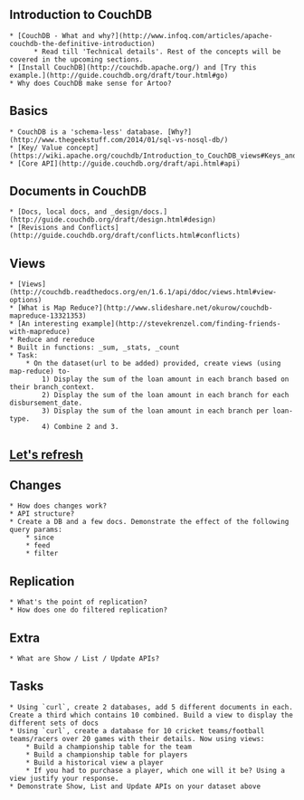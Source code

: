 ## Introduction to CouchDB
    * [CouchDB - What and why?](http://www.infoq.com/articles/apache-couchdb-the-definitive-introduction)
	      * Read till 'Technical details'. Rest of the concepts will be covered in the upcoming sections.
	* [Install CouchDB](http://couchdb.apache.org/) and [Try this example.](http://guide.couchdb.org/draft/tour.html#go)
	* Why does CouchDB make sense for Artoo?

## Basics
	* CouchDB is a 'schema-less' database. [Why?](http://www.thegeekstuff.com/2014/01/sql-vs-nosql-db/)
	* [Key/ Value concept](https://wiki.apache.org/couchdb/Introduction_to_CouchDB_views#Keys_and_values)
	* [Core API](http://guide.couchdb.org/draft/api.html#api)

## Documents in CouchDB
	* [Docs, local docs, and _design/docs.](http://guide.couchdb.org/draft/design.html#design)
	* [Revisions and Conflicts](http://guide.couchdb.org/draft/conflicts.html#conflicts)

## Views
	* [Views](http://couchdb.readthedocs.org/en/1.6.1/api/ddoc/views.html#view-options)
    * [What is Map Reduce?](http://www.slideshare.net/okurow/couchdb-mapreduce-13321353)
    * [An interesting example](http://stevekrenzel.com/finding-friends-with-mapreduce)
    * Reduce and rereduce
    * Built in functions: _sum, _stats, _count
    * Task:
    	* On the dataset(url to be added) provided, create views (using map-reduce) to-
    		1) Display the sum of the loan amount in each branch based on their branch_context.
    		2) Display the sum of the loan amount in each branch for each disbursement_date.
    		3) Display the sum of the loan amount in each branch per loan-type.
    		4) Combine 2 and 3.

## [Let's refresh](http://www.relaxed.tv/#video/0e0aad9d3ff48ed9d29fe32b7918468a)

## Changes
	* How does changes work?
	* API structure?
	* Create a DB and a few docs. Demonstrate the effect of the following query params:
		* since
		* feed
		* filter

## Replication
	* What's the point of replication?
	* How does one do filtered replication?

## Extra
	* What are Show / List / Update APIs?

## Tasks
	* Using `curl`, create 2 databases, add 5 different documents in each. Create a third which contains 10 combined. Build a view to display the different sets of docs
	* Using `curl`, create a database for 10 cricket teams/football teams/racers over 20 games with their details. Now using views:
		* Build a championship table for the team
		* Build a championship table for players
		* Build a historical view a player
		* If you had to purchase a player, which one will it be? Using a view justify your response.
	* Demonstrate Show, List and Update APIs on your dataset above
